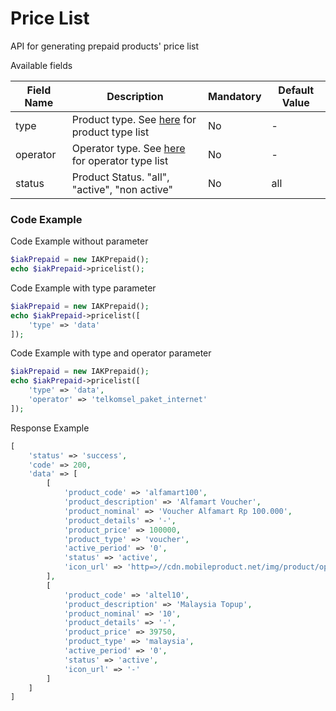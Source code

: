 # Price List
API for generating prepaid products' price list

Available fields

| Field Name | Description | Mandatory | Default Value |
|---|---|---|---|
| type | Product type. See [here](https://api.iak.id/docs/reference/docs/prepaid/product-type.md) for product type list | No | - |
| operator | Operator type. See [here](https://api.iak.id/docs/reference/docs/prepaid/product-type.md) for operator type list | No | - |
| status | Product Status. "all", "active", "non active" | No | all |

### Code Example

Code Example without parameter
```php
$iakPrepaid = new IAKPrepaid();
echo $iakPrepaid->pricelist();
```

Code Example with type parameter
```php
$iakPrepaid = new IAKPrepaid();
echo $iakPrepaid->pricelist([
    'type' => 'data'
]);
```

Code Example with type and operator parameter
```php
$iakPrepaid = new IAKPrepaid();
echo $iakPrepaid->pricelist([
    'type' => 'data',
    'operator' => 'telkomsel_paket_internet'
]);
```

Response Example
```php
[
    'status' => 'success',
    'code' => 200,
    'data' => [
        [
            'product_code' => 'alfamart100',
            'product_description' => 'Alfamart Voucher',
            'product_nominal' => 'Voucher Alfamart Rp 100.000',
            'product_details' => '-',
            'product_price' => 100000,
            'product_type' => 'voucher',
            'active_period' => '0',
            'status' => 'active',
            'icon_url' => 'http=>//cdn.mobileproduct.net/img/product/operator_list/140119034649-Alfa-01.png'
        ],
        [
            'product_code' => 'altel10',
            'product_description' => 'Malaysia Topup',
            'product_nominal' => '10',
            'product_details' => '-',
            'product_price' => 39750,
            'product_type' => 'malaysia',
            'active_period' => '0',
            'status' => 'active',
            'icon_url' => '-'
        ]
    ]
]
```